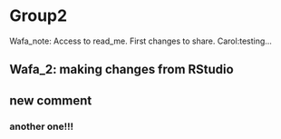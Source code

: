 # Group2
Wafa_note: Access to read_me. First changes to share. 
Carol:testing...
## Wafa_2: making changes from RStudio
## new comment 
### another one!!!